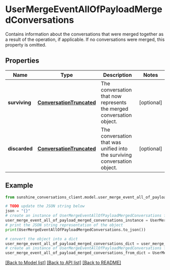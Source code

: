 # UserMergeEventAllOfPayloadMergedConversations

Contains information about the conversations that were merged together as a result of the operation, if applicable. If no conversations were merged, this property is omitted.

## Properties

Name | Type | Description | Notes
------------ | ------------- | ------------- | -------------
**surviving** | [**ConversationTruncated**](ConversationTruncated.md) | The conversation that now represents the merged conversation object. | [optional] 
**discarded** | [**ConversationTruncated**](ConversationTruncated.md) | The conversation that was unified into the surviving conversation object. | [optional] 

## Example

```python
from sunshine_conversations_client.model.user_merge_event_all_of_payload_merged_conversations import UserMergeEventAllOfPayloadMergedConversations

# TODO update the JSON string below
json = "{}"
# create an instance of UserMergeEventAllOfPayloadMergedConversations from a JSON string
user_merge_event_all_of_payload_merged_conversations_instance = UserMergeEventAllOfPayloadMergedConversations.from_json(json)
# print the JSON string representation of the object
print(UserMergeEventAllOfPayloadMergedConversations.to_json())

# convert the object into a dict
user_merge_event_all_of_payload_merged_conversations_dict = user_merge_event_all_of_payload_merged_conversations_instance.to_dict()
# create an instance of UserMergeEventAllOfPayloadMergedConversations from a dict
user_merge_event_all_of_payload_merged_conversations_from_dict = UserMergeEventAllOfPayloadMergedConversations.from_dict(user_merge_event_all_of_payload_merged_conversations_dict)
```
[[Back to Model list]](../README.md#documentation-for-models) [[Back to API list]](../README.md#documentation-for-api-endpoints) [[Back to README]](../README.md)


